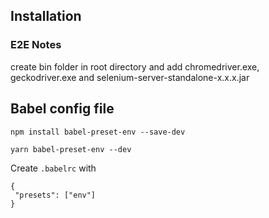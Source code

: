 

## Installation


### E2E Notes
create bin folder in root directory and add chromedriver.exe, geckodriver.exe and selenium-server-standalone-x.x.x.jar


## Babel config file

```npm install babel-preset-env --save-dev```

```yarn babel-preset-env --dev```

Create `.babelrc` with
 ```
{
  "presets": ["env"]
}
```
